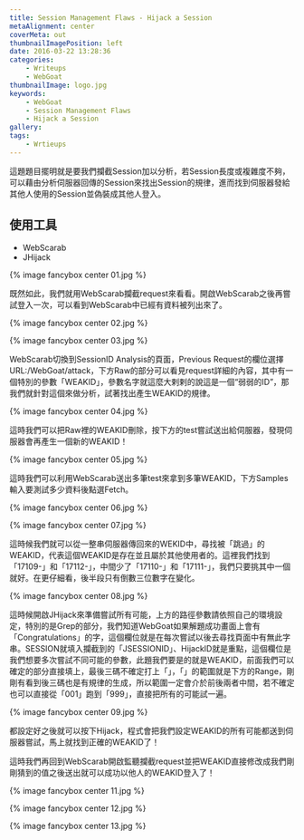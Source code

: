 ```yaml
---
title: Session Management Flaws - Hijack a Session
metaAlignment: center
coverMeta: out
thumbnailImagePosition: left
date: 2016-03-22 13:28:36
categories:
	- Writeups
	- WebGoat
thumbnailImage: logo.jpg
keywords:
	- WebGoat
	- Session Management Flaws
	- Hijack a Session
gallery:
tags:
    - Wrtieups
---
```

這題題目擺明就是要我們攔截Session加以分析，若Session長度或複雜度不夠，可以藉由分析伺服器回傳的Session來找出Session的規律，進而找到伺服器發給其他人使用的Session並偽裝成其他人登入。
<!-- more -->
## 使用工具
- WebScarab
- JHijack

{% image fancybox center 01.jpg %}

既然如此，我們就用WebScarab攔截request來看看。開啟WebScarab之後再嘗試登入一次，可以看到WebScarab中已經有資料被列出來了。

{% image fancybox center 02.jpg %}

{% image fancybox center 03.jpg %}

WebScarab切換到SessionID Analysis的頁面，Previous Request的欄位選擇URL:/WebGoat/attack，下方Raw的部分可以看見request詳細的內容，其中有一個特別的參數「WEAKID」，參數名字就這麼大剌剌的說這是一個“弱弱的ID”，那我們就針對這個來做分析，試著找出產生WEAKID的規律。

{% image fancybox center 04.jpg %}

這時我們可以把Raw裡的WEAKID刪除，按下方的test嘗試送出給伺服器，發現伺服器會再產生一個新的WEAKID！

{% image fancybox center 05.jpg %}

這時我們可以利用WebScarab送出多筆test來拿到多筆WEAKID，下方Samples輸入要測試多少資料後點選Fetch。

{% image fancybox center 06.jpg %}

{% image fancybox center 07.jpg %}

這時候我們就可以從一整串伺服器傳回來的WEKID中，尋找被「跳過」的WEAKID，代表這個WEAKID是存在並且屬於其他使用者的。這裡我們找到「17109-」和「17112-」，中間少了「17110-」和「17111-」，我們只要挑其中一個就好。在更仔細看，後半段只有倒數三位數字在變化。

{% image fancybox center 08.jpg %}

這時候開啟JHijack來準備嘗試所有可能，上方的路徑參數請依照自己的環境設定，特別的是Grep的部分，我們知道WebGoat如果解題成功畫面上會有「Congratulations」的字，這個欄位就是在每次嘗試以後去尋找頁面中有無此字串。SESSION就填入攔截到的「JSESSIONID」、HijackID就是重點，這個欄位是我們想要多次嘗試不同可能的參數，此題我們要是的就是WEAKID，前面我們可以確定的部分直接填上，最後三碼不確定打上「$」，「$」的範圍就是下方的Range，剛剛有看到後三碼也是有規律的生成，所以範圍一定會介於前後兩者中間，若不確定也可以直接從「001」跑到「999」，直接把所有的可能試一遍。

{% image fancybox center 09.jpg %}

都設定好之後就可以按下Hijack，程式會把我們設定WEAKID的所有可能都送到伺服器嘗試，馬上就找到正確的WEAKID了！


這時我們再回到WebScarab開啟監聽攔截request並把WEAKID直接修改成我們剛剛猜到的值之後送出就可以成功以他人的WEAKID登入了！

{% image fancybox center 11.jpg %}

{% image fancybox center 12.jpg %}

{% image fancybox center 13.jpg %}

